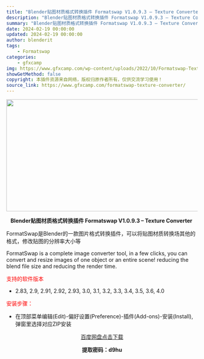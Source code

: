 ```yaml
---
title: "Blender贴图材质格式转换插件 Formatswap V1.0.9.3 – Texture Converter"
description: "Blender贴图材质格式转换插件 Formatswap V1.0.9.3 – Texture Converter  FormatSwap是Blender的一款图片格式转换插件，可以将贴图..."
summary: "Blender贴图材质格式转换插件 Formatswap V1.0.9.3 – Texture Converter  FormatSwap是Blender的一款图片格式转换插件，可以将贴图..."
date: 2024-02-19 00:00:00
updated: 2024-02-19 00:00:00
author: blenderit
tags: 
    - Formatswap
categories:
    - gfxcamp
img: https://www.gfxcamp.com/wp-content/uploads/2022/10/Formatswap-Texture-Converter.jpg
showGetMethod: false
copyright: 本插件资源来自网络，版权归原作者所有，仅供交流学习使用！
source_link: https://www.gfxcamp.com/formatswap-texture-converter/
---
```

<div><p><img decoding="async" class="aligncenter size-full wp-image-107437" src="https://www.gfxcamp.com/wp-content/uploads/2022/10/Formatswap-Texture-Converter.jpg" data-src="https://www.gfxcamp.com/wp-content/uploads/2022/10/Formatswap-Texture-Converter.jpg" alt="" width="590" height="295" data-srcset="https://www.gfxcamp.com/wp-content/uploads/2022/10/Formatswap-Texture-Converter.jpg 590w, https://www.gfxcamp.com/wp-content/uploads/2022/10/Formatswap-Texture-Converter-150x75.jpg 150w" data-sizes="(max-width: 590px) 100vw, 590px"></p><p style="text-align: center;"><strong>Blender贴图材质格式转换插件 Formatswap V1.0.9.3 – Texture Converter </strong></p><p>FormatSwap是Blender的一款图片格式转换插件，可以将贴图材质转换场其他的格式，修改贴图的分辨率大小等</p><p>FormatSwap is a complete image converter tool, in a few clicks, you can convert and resize images of one object or an entire scene! reducing the blend file size and reducing the render time.</p><p><span style="color: #ff0000;">支持的软件版本</span></p><ul>
<li>2.83, 2.9, 2.91, 2.92, 2.93, 3.0, 3.1, 3.2, 3.3, 3.4, 3.5, 3.6, 4.0</li>
</ul><p><span style="color: #ff0000;">安装步骤：</span></p><ul>
<li>在顶部菜单编辑(Edit)-偏好设置(Preference)-插件(Add-ons)-安装(Install),弹窗里选择对应ZIP安装</li>
</ul><p style="text-align: center;"><a class="maxbutton-3 maxbutton maxbutton-baidu" target="_blank" rel="noopener" href="https://pan.baidu.com/s/1kTH_6LX-P9ik1HBLDadBeQ?pwd=d9hu"><span class="mb-text">百度网盘点击下载</span></a></p><p style="text-align: center;"><strong>提取密码：d9hu</strong></p></div>